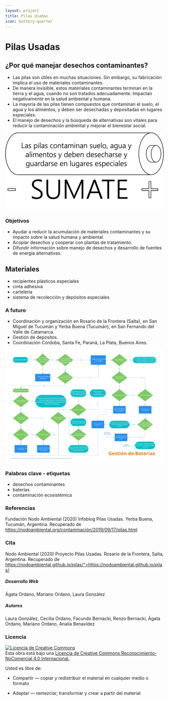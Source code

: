 ```yaml
---
layout: project
title: Pilas Usadas
icon: battery-quarter
---
```


# Pilas Usadas

## ¿Por qué manejar desechos contaminantes?
- Las pilas son útiles en muchas situaciones. Sin embargo, su fabricación implica el uso de materiales contaminantes. 
- De manera invisible, estos materiales contaminantes terminan en la tierra y el agua, cuando no son tratados adecuadamente. Impactan negativamente en la salud ambiental y humana. 
- La mayoría de las pilas tienen compuestos que contaminan el suelo, el agua y los alimentos, y deben ser desechadas y depositadas en lugares especiales.
- El manejo de desechos y la búsqueda de alternativas son vitales para reducir la contaminación ambiental y mejorar el bienestar social.


![difusión](/assets/images/projects/pilas_sumate.png)


### Objetivos
- Ayudar a reducir la acumulación de materiales contaminantes y su impacto sobre la salud humana y ambiental.
- Acopiar desechos y cooperar con plantas de tratamiento.
- Difundir información sobre manejo de desechos y desarrollo de fuentes de energía alternativas.


## Materiales
- recipientes plásticos especiales
- cinta adhesiva
- cartelería
- sistema de recolección y depósitos especiales


### A futuro
- Coordinación y organización en Rosario de la Frontera (Salta), en San Miguel de Tucumán y Yerba Buena (Tucumán), en San Fernando del Valle de Catamarca. 
- Gestión de depósitos.
- Coordinación Córdoba, Santa Fe, Paraná, La Plata, Buenos Aires.

![gestión](/assets/images/projects/flujo-pilas.svg)

### Palabras clave - etiquetas
- desechos contaminantes
- baterías
- contaminación ecosistémica

### Referencias
Fundación Nodo Ambiental (2020) Infoblog Pilas Usadas. Yerba Buena, Tucumán, Argentina. Recuperado de https://nodoambiental.org/contaminación/2019/09/17/pilas.html

### Cita
Nodo Ambiental (2020) Proyecto Pilas Usadas. Rosario de la Frontera, Salta, Argentina. Recuperado de https://nodoambiental.github.io/pilas/">https://nodoambiental.github.io/pilas/

##### Desarrollo Web
Ágata Ordano, Mariano Ordano, Laura González

##### Autores 
Laura González, Cecilia Ordano, Facundo Bernacki, Renzo Bernacki, Ágata Ordano, Mariano Ordano, Analía Benavidez

### Licencia
<a rel="license" href="http://creativecommons.org/licenses/by-nc/4.0/"><img alt="Licencia de Creative Commons" style="border-width:0" src="https://licensebuttons.net/l/by-nc/4.0/88x31.png" /></a><br />Esta obra está bajo una <a rel="license" href="https://creativecommons.org/licenses/by-nc/4.0/deed.es_ES">Licencia de Creative Commons Reconocimiento-NoComercial 4.0 Internacional.</a>

Usted es libre de:

+ Compartir — copiar y redistribuir el material en cualquier medio o formato

+ Adaptar — remezclar, transformar y crear a partir del material

